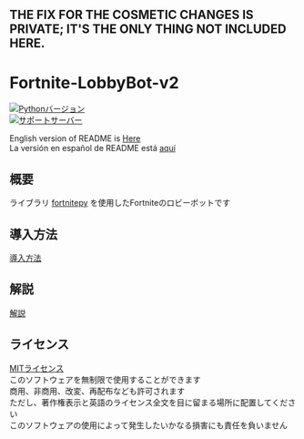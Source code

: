 ## THE FIX FOR THE COSMETIC CHANGES IS PRIVATE; IT'S THE ONLY THING NOT INCLUDED HERE.

# Fortnite-LobbyBot-v2
[![Pythonバージョン](https://img.shields.io/badge/3.7-blue)](https://www.python.org/downloads/release/python-379/)  
[![サポートサーバー](https://discordapp.com/api/guilds/718709023427526697/widget.png?style=banner2)](https://discord.gg/NEnka5N)

English version of README is [Here](README_EN.md)  
La versión en español de README está [aquí](README_ES.md)  

## 概要
ライブラリ [fortnitepy](https://github.com/Terbau/fortnitepy "github.com/Terbau/fortnitepy") を使用したFortniteのロビーボットです  

## 導入方法
[導入方法](docs/ja/setup.md "setup.md")  

## 解説
[解説](docs/ja/docs.md "docs.md")

## ライセンス
[MITライセンス](LICENSE "ライセンス")  
このソフトウェアを無制限で使用することができます  
商用、非商用、改変、再配布なども許可されます  
ただし、著作権表示と英語のライセンス全文を目に留まる場所に配置してください  
このソフトウェアの使用によって発生したいかなる損害にも責任を負いません
